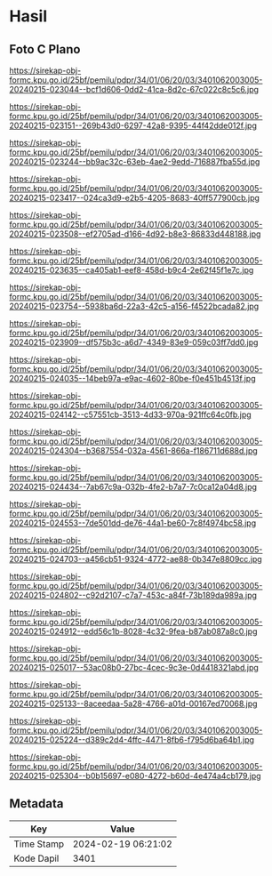 # Hasil

## Foto C Plano

https://sirekap-obj-formc.kpu.go.id/25bf/pemilu/pdpr/34/01/06/20/03/3401062003005-20240215-023044--bcf1d606-0dd2-41ca-8d2c-67c022c8c5c6.jpg

https://sirekap-obj-formc.kpu.go.id/25bf/pemilu/pdpr/34/01/06/20/03/3401062003005-20240215-023151--269b43d0-6297-42a8-9395-44f42dde012f.jpg

https://sirekap-obj-formc.kpu.go.id/25bf/pemilu/pdpr/34/01/06/20/03/3401062003005-20240215-023244--bb9ac32c-63eb-4ae2-9edd-716887fba55d.jpg

https://sirekap-obj-formc.kpu.go.id/25bf/pemilu/pdpr/34/01/06/20/03/3401062003005-20240215-023417--024ca3d9-e2b5-4205-8683-40ff577900cb.jpg

https://sirekap-obj-formc.kpu.go.id/25bf/pemilu/pdpr/34/01/06/20/03/3401062003005-20240215-023508--ef2705ad-d166-4d92-b8e3-86833d448188.jpg

https://sirekap-obj-formc.kpu.go.id/25bf/pemilu/pdpr/34/01/06/20/03/3401062003005-20240215-023635--ca405ab1-eef8-458d-b9c4-2e62f45f1e7c.jpg

https://sirekap-obj-formc.kpu.go.id/25bf/pemilu/pdpr/34/01/06/20/03/3401062003005-20240215-023754--5938ba6d-22a3-42c5-a156-f4522bcada82.jpg

https://sirekap-obj-formc.kpu.go.id/25bf/pemilu/pdpr/34/01/06/20/03/3401062003005-20240215-023909--df575b3c-a6d7-4349-83e9-059c03ff7dd0.jpg

https://sirekap-obj-formc.kpu.go.id/25bf/pemilu/pdpr/34/01/06/20/03/3401062003005-20240215-024035--14beb97a-e9ac-4602-80be-f0e451b4513f.jpg

https://sirekap-obj-formc.kpu.go.id/25bf/pemilu/pdpr/34/01/06/20/03/3401062003005-20240215-024142--c57551cb-3513-4d33-970a-921ffc64c0fb.jpg

https://sirekap-obj-formc.kpu.go.id/25bf/pemilu/pdpr/34/01/06/20/03/3401062003005-20240215-024304--b3687554-032a-4561-866a-f186711d688d.jpg

https://sirekap-obj-formc.kpu.go.id/25bf/pemilu/pdpr/34/01/06/20/03/3401062003005-20240215-024434--7ab67c9a-032b-4fe2-b7a7-7c0ca12a04d8.jpg

https://sirekap-obj-formc.kpu.go.id/25bf/pemilu/pdpr/34/01/06/20/03/3401062003005-20240215-024553--7de501dd-de76-44a1-be60-7c8f4974bc58.jpg

https://sirekap-obj-formc.kpu.go.id/25bf/pemilu/pdpr/34/01/06/20/03/3401062003005-20240215-024703--a456cb51-9324-4772-ae88-0b347e8809cc.jpg

https://sirekap-obj-formc.kpu.go.id/25bf/pemilu/pdpr/34/01/06/20/03/3401062003005-20240215-024802--c92d2107-c7a7-453c-a84f-73b189da989a.jpg

https://sirekap-obj-formc.kpu.go.id/25bf/pemilu/pdpr/34/01/06/20/03/3401062003005-20240215-024912--edd56c1b-8028-4c32-9fea-b87ab087a8c0.jpg

https://sirekap-obj-formc.kpu.go.id/25bf/pemilu/pdpr/34/01/06/20/03/3401062003005-20240215-025017--53ac08b0-27bc-4cec-9c3e-0d4418321abd.jpg

https://sirekap-obj-formc.kpu.go.id/25bf/pemilu/pdpr/34/01/06/20/03/3401062003005-20240215-025133--8aceedaa-5a28-4766-a01d-00167ed70068.jpg

https://sirekap-obj-formc.kpu.go.id/25bf/pemilu/pdpr/34/01/06/20/03/3401062003005-20240215-025224--d389c2d4-4ffc-4471-8fb6-f795d6ba64b1.jpg

https://sirekap-obj-formc.kpu.go.id/25bf/pemilu/pdpr/34/01/06/20/03/3401062003005-20240215-025304--b0b15697-e080-4272-b60d-4e474a4cb179.jpg


## Metadata

| Key        | Value               |
| ---------- | ------------------- |
| Time Stamp | 2024-02-19 06:21:02 |
| Kode Dapil | 3401                |




